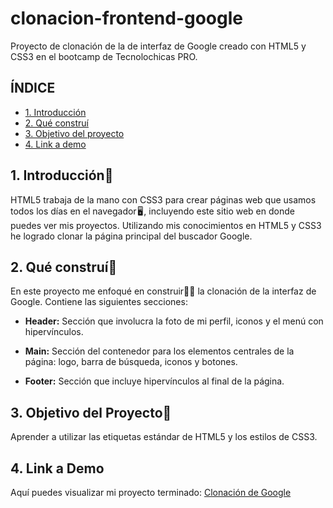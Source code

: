 # clonacion-frontend-google
Proyecto de clonación de la de interfaz de Google creado con HTML5 y CSS3 en el bootcamp de Tecnolochicas PRO.
## ÍNDICE

* [1. Introducción](#)
* [2. Qué construí](#)
* [3. Objetivo del proyecto](#)
* [4. Link a demo](#)


## 1. Introducción📑 

HTML5 trabaja de la mano con CSS3 para crear páginas web que usamos todos los días en el navegador 🖥️ , incluyendo este sitio web en donde puedes ver mis proyectos. Utilizando mis conocimientos en HTML5 y CSS3 he logrado clonar la página principal del buscador Google.

## 2. Qué construí🤖 

En este proyecto me enfoqué en construir👩‍💻 la clonación de la interfaz de Google. Contiene las siguientes secciones:

* **Header:** Sección que involucra la foto de mi perfil, iconos y el menú con hipervínculos.

* **Main:** Sección del contenedor para los elementos centrales de la página: logo, barra de búsqueda, iconos y botones.

* **Footer:** Sección que incluye hipervínculos al final de la página.

## 3. Objetivo del Proyecto🎯 
Aprender a utilizar las etiquetas estándar de HTML5 y los estilos de CSS3.

## 4. Link a Demo
Aquí puedes visualizar mi proyecto terminado: [Clonación de Google](https://frontend-google-bylisset.netlify.app)
